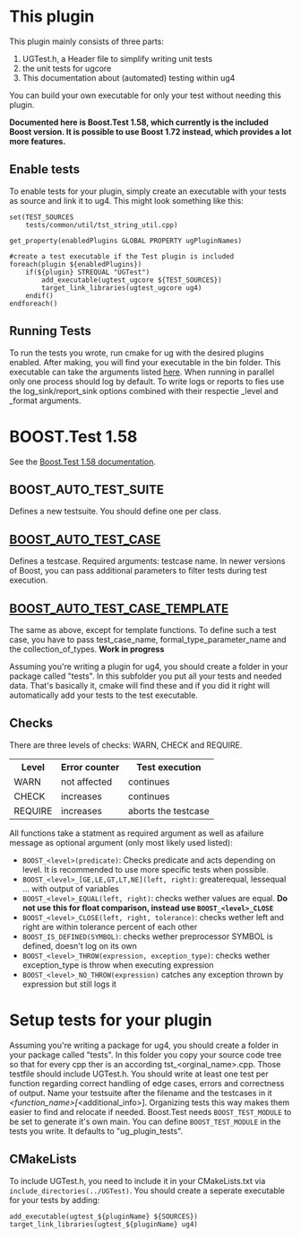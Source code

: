 # This plugin
This plugin mainly consists of three parts:
1. UGTest.h, a Header file to simplify writing unit tests
2. the unit tests for ugcore
3. This documentation about (automated) testing within ug4

You can build your own executable for only your test without needing this plugin.

**Documented here is Boost.Test 1.58, which currently is the included Boost version. It is possible to use Boost 1.72 instead, which provides a lot more features.**

## Enable tests
To enable tests for your plugin, simply create an executable with your tests as source and link it to ug4. This might look something like this:
```
set(TEST_SOURCES
    tests/common/util/tst_string_util.cpp)

get_property(enabledPlugins GLOBAL PROPERTY ugPluginNames)

#create a test executable if the Test plugin is included
foreach(plugin ${enabledPlugins})
    if(${plugin} STREQUAL "UGTest")
        add_executable(ugtest_ugcore ${TEST_SOURCES})
        target_link_libraries(ugtest_ugcore ug4)
    endif()
endforeach()
```
## Running Tests
To run the tests you wrote, run cmake for ug with the desired plugins enabled. After making, you will find your executable in the bin folder.
This executable can take the arguments listed [here](https://www.boost.org/doc/libs/1_58_0/libs/test/doc/html/utf/user-guide/runtime-config/reference.html). When running in parallel only one process should log by default. To write logs or reports to fies use the log_sink/report_sink options combined with their respectie _level and _format arguments.

# BOOST.Test 1.58
See the [Boost.Test 1.58 documentation](https://www.boost.org/doc/libs/1_58_0/libs/test/doc/html/index.html).
## BOOST_AUTO_TEST_SUITE
Defines a new testsuite. You should define one per class.

## [BOOST_AUTO_TEST_CASE](https://www.boost.org/doc/libs/1_58_0/libs/test/doc/html/utf/user-guide/test-organization/auto-nullary-test-case.html)
Defines a testcase. Required arguments: testcase name. In newer versions of Boost, you can pass additional parameters to filter tests during test execution.

## [BOOST_AUTO_TEST_CASE_TEMPLATE](https://www.boost.org/doc/libs/1_58_0/libs/test/doc/html/utf/user-guide/test-organization/auto-test-case-template.html)
The same as above, except for template functions. To define such a test case, you have to pass test_case_name, formal_type_parameter_name and the collection_of_types.
**Work in progress**

Assuming you're writing a plugin for ug4, you should create a folder in your package called "tests". In this subfolder you put all your tests and needed data. That's basically it, cmake will find these and if you did it right will automatically add your tests to the test executable.

## Checks
There are three levels of checks: WARN, CHECK and REQUIRE.

<table>
    <tr>
        <th>Level</th>
        <th>Error counter</th>
        <th>Test execution</th>
    </tr>
    <tr>   
        <td>WARN</td>
        <td>not affected</td>
        <td>continues</td>
    </tr>
    <tr>   
        <td>CHECK</td>
        <td>increases</td>
        <td>continues</td>
    </tr>
    <tr>   
        <td>REQUIRE</td>
        <td>increases</td>
        <td>aborts the testcase</td>
    </tr>
</table>

All functions take a statment as required argument as well as afailure message as optional argument (only most likely used listed):
+ `BOOST_<level>(predicate)`: Checks predicate and acts depending on level. It is recommended to use more specific tests when possible.
+ `BOOST_<level>_[GE,LE,GT,LT,NE](left, right)`: greaterequal, lessequal ... with output of variables
+ `BOOST_<level>_EQUAL(left, right)`: checks wether values are equal. **Do not use this for float comparison, instead use `BOOST_<level>_CLOSE`**
+ `BOOST_<level>_CLOSE(left, right, tolerance)`: checks wether left and right are within tolerance percent of each other
+ `BOOST_IS_DEFINED(SYMBOL)`: checks wether preprocessor SYMBOL is defined, doesn't log on its own
+ `BOOST_<level>_THROW(expression, exception_type)`: checks wether exception_type is throw when executing expression
+ `BOOST_<level>_NO_THROW(expression)` catches any exception thrown by expression but still logs it

# Setup tests for your plugin
Assuming you're writing a package for ug4, you should create a folder in your package called "tests". In this folder you copy your source code tree so that for every cpp ther is an according tst_<orginal_name>.cpp. Those testfile should include UGTest.h. You should write at least one test per function regarding correct handling of edge cases, errors and correctness of output. Name your testsuite after the filename and the testcases in it <filename>_<function_name>[_<additional_info>]. Organizing tests this way makes them easier to find and relocate if needed.
Boost.Test needs `BOOST_TEST_MODULE` to be set to generate it's own main. You can define `BOOST_TEST_MODULE` in the tests you write. It defaults to "ug_plugin_tests".

## CMakeLists
To include UGTest.h, you need to include it in your CMakeLists.txt via `include_directories(../UGTest)`.
You should create a seperate executable for your tests by adding:
```
add_executable(ugtest_${pluginName} ${SOURCES})
target_link_libraries(ugtest_${pluginName} ug4)
```